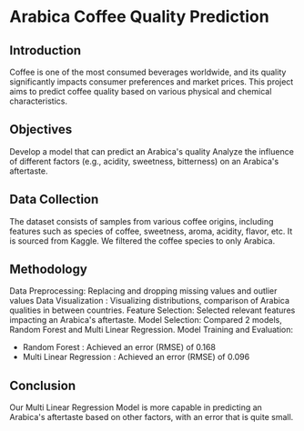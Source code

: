 # Arabica Coffee Quality Prediction
## Introduction
Coffee is one of the most consumed beverages worldwide, and its quality significantly impacts consumer preferences and market prices. This project aims to predict coffee quality based on various physical and chemical characteristics.

## Objectives
Develop a model that can predict an Arabica's quality
Analyze the influence of different factors (e.g., acidity, sweetness, bitterness) on an Arabica's aftertaste.

## Data Collection
The dataset consists of samples from various coffee origins, including features such as species of coffee, sweetness, aroma, acidity, flavor, etc. It is sourced from Kaggle. We filtered the coffee species to only Arabica.

## Methodology
Data Preprocessing: Replacing and dropping missing values and outlier values
Data Visualization : Visualizing distributions, comparison of Arabica qualities in between countries.
Feature Selection: Selected relevant features impacting an Arabica's aftertaste.
Model Selection: Compared 2 models, Random Forest and Multi Linear Regression.
Model Training and Evaluation: 
- Random Forest : Achieved an error (RMSE) of 0.168
- Multi Linear Regression : Achieved an error (RMSE) of 0.096

## Conclusion
Our Multi Linear Regression Model is more capable in predicting an Arabica's aftertaste based on other factors, with an error that is quite small.
